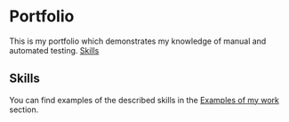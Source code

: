 # Portfolio
This is my portfolio which demonstrates my knowledge of manual and automated testing.
[Skills](#skills)

## Skills

You can find examples of the described skills in the [Examples of my work](#examples-of-my-work) section.
